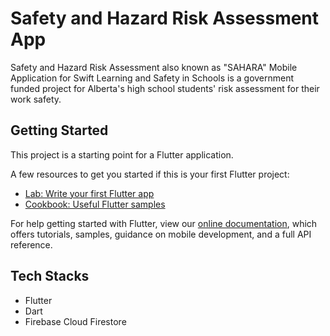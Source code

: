 # Safety and Hazard Risk Assessment App

Safety and Hazard Risk Assessment also known as "SAHARA" Mobile Application for Swift Learning and Safety in Schools is a government funded project for Alberta's high school students' risk assessment for their work safety. 


## Getting Started

This project is a starting point for a Flutter application.

A few resources to get you started if this is your first Flutter project:

- [Lab: Write your first Flutter app](https://flutter.dev/docs/get-started/codelab)
- [Cookbook: Useful Flutter samples](https://flutter.dev/docs/cookbook)

For help getting started with Flutter, view our
[online documentation](https://flutter.dev/docs), which offers tutorials,
samples, guidance on mobile development, and a full API reference.


## Tech Stacks

- Flutter
- Dart
- Firebase Cloud Firestore
